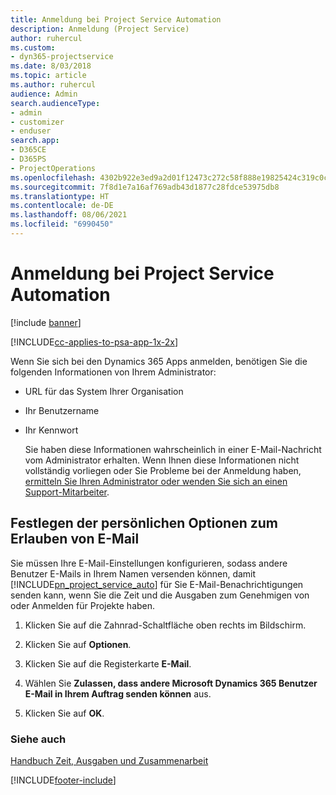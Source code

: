 ```yaml
---
title: Anmeldung bei Project Service Automation
description: Anmeldung (Project Service)
author: ruhercul
ms.custom:
- dyn365-projectservice
ms.date: 8/03/2018
ms.topic: article
ms.author: ruhercul
audience: Admin
search.audienceType:
- admin
- customizer
- enduser
search.app:
- D365CE
- D365PS
- ProjectOperations
ms.openlocfilehash: 4302b922e3ed9a2d01f12473c272c58f888e19825424c319c0c49b80e79a8bea
ms.sourcegitcommit: 7f8d1e7a16af769adb43d1877c28fdce53975db8
ms.translationtype: HT
ms.contentlocale: de-DE
ms.lasthandoff: 08/06/2021
ms.locfileid: "6990450"
---
```

# <a name="sign-in-to-project-service-automation"></a>Anmeldung bei Project Service Automation

[!include [banner](../includes/psa-now-project-operations.md)]

[!INCLUDE[cc-applies-to-psa-app-1x-2x](../includes/cc-applies-to-psa-app-1x-2x.md)]

Wenn Sie sich bei den  Dynamics 365 Apps anmelden, benötigen Sie die folgenden Informationen von Ihrem Administrator:  
  
- URL für das System Ihrer Organisation  
  
- Ihr Benutzername  
  
- Ihr Kennwort  
  
  Sie haben diese Informationen wahrscheinlich in einer E-Mail-Nachricht vom Administrator erhalten. Wenn Ihnen diese Informationen nicht vollständig vorliegen oder Sie Probleme bei der Anmeldung haben, [ermitteln Sie Ihren Administrator oder wenden Sie sich an einen Support-Mitarbeiter](/dynamics365/customerengagement/on-premises/basics/find-administrator-support).  
  
## <a name="set-your-personal-options-to-allow-email"></a>Festlegen der persönlichen Optionen zum Erlauben von E-Mail  
 Sie müssen Ihre E-Mail-Einstellungen konfigurieren, sodass andere Benutzer E-Mails in Ihrem Namen versenden können, damit [!INCLUDE[pn_project_service_auto](../includes/pn-project-service-auto.md)] für Sie E-Mail-Benachrichtigungen senden kann, wenn Sie die Zeit und die Ausgaben zum Genehmigen von oder Anmelden für Projekte haben.  
  
1.  Klicken Sie auf die Zahnrad-Schaltfläche oben rechts im Bildschirm.  
  
2.  Klicken Sie auf **Optionen**.  
  
3.  Klicken Sie auf die Registerkarte **E-Mail**.  
  
4.  Wählen Sie **Zulassen, dass andere Microsoft Dynamics 365 Benutzer E-Mail in Ihrem Auftrag senden können** aus.  
  
5.  Klicken Sie auf **OK**.  
  
### <a name="see-also"></a>Siehe auch  
 [Handbuch Zeit, Ausgaben und Zusammenarbeit](../psa/time-expense-collaboration-guide.md)


[!INCLUDE[footer-include](../includes/footer-banner.md)]
